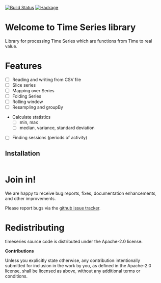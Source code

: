 [![Build Status](https://travis-ci.org/klangner/timeseries.svg?branch=master)](https://travis-ci.org/klangner/timeseries)
[![Hackage](https://img.shields.io/hackage/v/timeseries.svg)](https://hackage.haskell.org/package/timeseries)

# Welcome to Time Series library

Library for processing Time Series which are functions from Time to real value.


# Features

  * [ ] Reading and writing from CSV file
  * [ ] Slice series
  * [ ] Mapping over Series
  * [ ] Folding Series
  * [ ] Rolling window
  * [ ] Resampling and groupBy
  * Calculate statistics
    * [ ] min, max
    * [ ] median, variance, standard deviation
  * [ ] Finding sessions (periods of activity)


## Installation

```sh
```


# Join in!

We are happy to receive bug reports, fixes, documentation enhancements,
and other improvements.

Please report bugs via the
[github issue tracker](http://github.com/carldata/timeseries/issues).



# Redistributing

timeseries source code is distributed under the Apache-2.0 license.

**Contributions**

Unless you explicitly state otherwise, any contribution intentionally submitted
for inclusion in the work by you, as defined in the Apache-2.0 license, shall be
licensed as above, without any additional terms or conditions.
